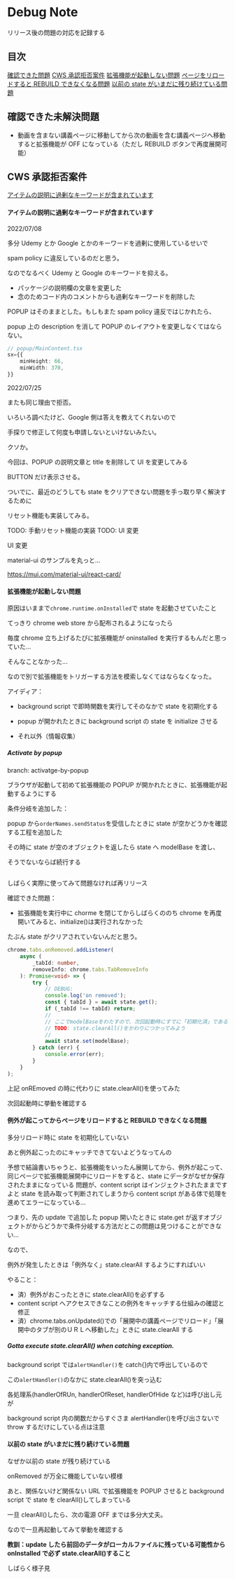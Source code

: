 # Debug Note

リリース後の問題の対応を記録する

## 目次

[確認できた問題](#確認できた問題)
[CWS 承認拒否案件](#CWS承認拒否案件)
[拡張機能が起動しない問題](#拡張機能が起動しない問題)
[ページをリロードすると REBUILD できなくなる問題](#ページをリロードするとREBUILDできなくなる問題)
[以前の state がいまだに残り続けている問題](#以前のstateがいまだに残り続けている問題)

## 確認できた未解決問題

-   動画を含まない講義ページに移動してから次の動画を含む講義ページへ移動すると拡張機能が OFF になっている（ただし REBUILD ボタンで再度展開可能）

## CWS 承認拒否案件

[アイテムの説明に過剰なキーワードが含まれています](#アイテムの説明に過剰なキーワードが含まれています)

#### アイテムの説明に過剰なキーワードが含まれています

2022/07/08

多分 Udemy とか Google とかのキーワードを過剰に使用しているせいで

spam policy に違反しているのだと思う。

なのでなるべく Udemy と Google のキーワードを抑える。

-   パッケージの説明欄の文章を変更した
-   念のためコード内のコメントからも過剰なキーワードを削除した

POPUP はそのままとした。もしもまた spam policy 違反ではじかれたら、

popup 上の description を消して POPUP のレイアウトを変更しなくてはならない。

```TypeScript
// popup/MainContent.tsx
sx={{
    minHeight: 66,
    minWidth: 370,
}}
```

2022/07/25

またも同じ理由で拒否。

いろいろ調べたけど、Google 側は答えを教えてくれないので

手探りで修正して何度も申請しないといけないみたい。

クソか。

今回は、POPUP の説明文章と title を削除して UI を変更してみる

BUTTON だけ表示させる。

ついでに、最近のどうしても state をクリアできない問題を手っ取り早く解決するために

リセット機能も実装してみる。

TODO: 手動リセット機能の実装
TODO: UI 変更

UI 変更

material-ui のサンプルを丸っと...

https://mui.com/material-ui/react-card/

#### 拡張機能が起動しない問題

原因はいままで`chrome.runtime.onInstalled`で state を起動させていたこと

てっきり chrome web store から配布されるようになったら

毎度 chrome 立ち上げるたびに拡張機能が oninstalled を実行するもんだと思っていた...

そんなことなかった...

なので別で拡張機能をトリガーする方法を模索しなくてはならなくなった。

アイディア：

-   background script で即時関数を実行してそのなかで state を初期化する

-   popup が開かれたときに background script の state を initialize させる

-   それ以外（情報収集）

##### Activate by popup

branch: activatge-by-popup

ブラウザが起動して初めて拡張機能の POPUP が開かれたときに、拡張機能が起動するようにする

条件分岐を追加した：

popup から`orderNames.sendStatus`を受信したときに state が空かどうかを確認する工程を追加した

その時に state が空のオブジェクトを返したら state へ modelBase を渡し、

そうでないならば続行する

```TypeScript

```

しばらく実際に使ってみて問題なければ再リリース

確認できた問題：

-   拡張機能を実行中に chorme を閉じてからしばらくののち chrome を再度開いてみると、initialize()は実行されなかった

たぶん state がクリアされていないんだと思う。

```TypeScript
chrome.tabs.onRemoved.addListener(
    async (
        _tabId: number,
        removeInfo: chrome.tabs.TabRemoveInfo
    ): Promise<void> => {
        try {
            // DEBUG:
            console.log('on removed');
            const { tabId } = await state.get();
            if (_tabId !== tabId) return;
            //
            // ここでmodelBaseをわたすので、次回起動時にすでに「初期化済」であるのだ..
            // TODO: state.clearAll()をかわりにつかってみよう
            //
            await state.set(modelBase);
        } catch (err) {
            console.error(err);
        }
    }
);
```

上記 onREmoved の時に代わりに state.clearAll()を使ってみた

次回起動時に挙動を確認する

#### 例外が起こってからページをリロードすると REBUILD できなくなる問題

多分リロード時に state を初期化していない

あと例外起こったのにキャッチできてないよどうなってんの

予想で結論書いちゃうと、拡張機能をいったん展開してから、例外が起こって、同じページで拡張機能展開中にリロードをすると、state にデータがなぜか保存されたままになっている
問題が、content script はインジェクトされたままですよと state を読み取って判断されてしまうから
content script がある体で処理を進めてエラーになっている...

つまり、先の update で追加した popup 開いたときに state.get が返すオブジェクトがからどうかで条件分岐する方法だとこの問題は見つけることができない...

なので、

例外が発生したときは「例外なく」state.clearAll するようにすればいい

やること：

-   済）例外がおこったときに state.clearAll()を必ずする
-   content script へアクセスできなことの例外をキャッチする仕組みの確認と修正
-   済）chrome.tabs.onUpdated()での「展開中の講義ページでリロード」「展開中のタブが別のＵＲＬへ移動した」ときに state.clearAll する

##### Gotta execute state.clearAll() when catching exception.

background script では`alertHandler()`を catch{}内で呼出しているので

この`alertHandler()`のなかに state.clearAll()を突っ込む

各処理系(handlerOfRUn, handlerOfReset, handlerOfHide など)は呼び出し元が

background script 内の関数だからすぐさま alertHandler()を呼び出さないで throw するだけにしている点は注意

#### 以前の state がいまだに残り続けている問題

なぜか以前の state が残り続けている

onRemoved が万全に機能していない模様

あと、関係ないけど関係ない URL で拡張機能を POPUP させると background script で state を clearAll()してしまっている

一旦 clearAll()したら、次の電源 OFF までは多分大丈夫。

なので一旦再起動してみて挙動を確認する

**教訓：update したら前回のデータがローカルファイルに残っている可能性から onInstalled で必ず state.clearAll()すること**

しばらく様子見
